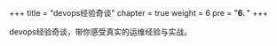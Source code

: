 +++
title = "devops经验奇谈"
chapter = true
weight = 6 
pre = "<b>6. </b>"
+++

devops经验奇谈，带你感受真实的运维经验与实战。


